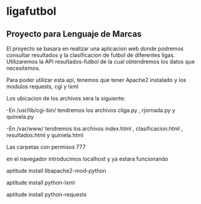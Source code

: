 ligafutbol
==========

Proyecto para Lenguaje de Marcas
--------------------------------

El proyecto se basara en realizar una aplicacion web donde podremos consultar resultados y la clasificacion de futbol de diferentes ligas. Utilizaremos la API resultados-futbol de la cual obtendremos los datos que necesitemos.


Para poder utilizar esta api, tenemos que tener Apache2 instalado y los modulos requests, cgi y lxml

Los ubicacion de los archivos sera la siguiente:

-En /usr/lib/cgi-bin/ tendremos los archivos cliga.py , rjornada.py y quiniela.py

-En /var/www/ tendremos los archivos index.html , clasificacion.html , resultados.html y quiniela.html

Las carpetas con permisos 777

en el navegador introducimos localhost y ya estara funcionando


aptitude install libapache2-mod-python

aptitude install python-lxml

aptitude install python-requests
